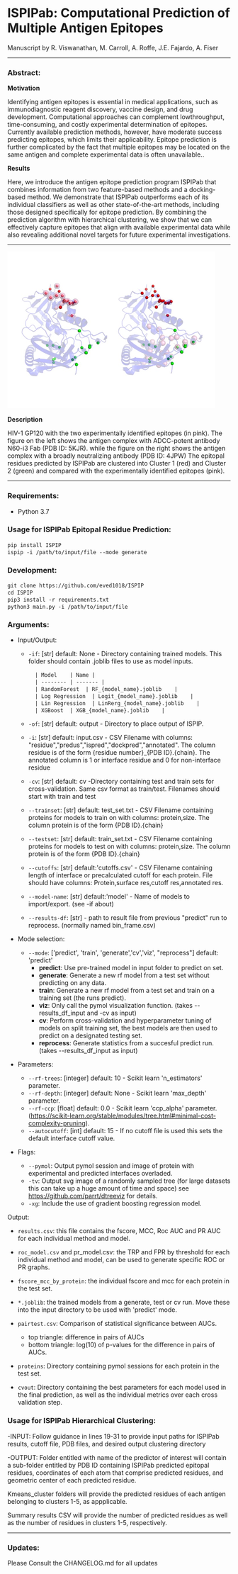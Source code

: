 # ISPIPab: Computational Prediction of Multiple Antigen Epitopes

<p> Manuscript by R. Viswanathan, M. Carroll, A. Roffe, J.E. Fajardo, A. Fiser </p>


---

### Abstract: 

__Motivation__
<p>Identifying antigen epitopes is essential in medical applications, such as immunodiagnostic reagent discovery, vaccine design, and drug development. Computational approaches can complement lowthroughput, time-consuming, and costly experimental determination of epitopes. Currently available prediction methods, however, have moderate success predicting epitopes, which limits their applicability. Epitope prediction is further complicated by the fact that multiple epitopes may be located on the same antigen and complete experimental data is often unavailable..</p>

__Results__
<p> Here, we introduce the antigen epitope prediction program ISPIPab that combines information from two feature-based methods and a docking-based method. We demonstrate that ISPIPab outperforms each of its individual classifiers as well as other state-of-the-art methods, including those designed specifically for epitope prediction. By combining the prediction algorithm with hierarchical clustering, we show that we can effectively capture epitopes that align with available experimental data while also revealing additional novel targets for future experimental investigations. </p>

---

![image](Media/HIV_GP120_ISPIPab.png)

__Description__

HIV-1 GP120 with the two experimentally identified epitopes (in pink). The figure on the left shows the antigen complex with ADCC-potent antibody N60-i3 Fab (PDB ID: 5KJR). while the figure on the right shows the antigen complex with a broadly neutralizing antibody (PDB ID: 4JPW) The epitopal residues predicted by ISPIPab are clustered into Cluster 1 (red) and Cluster 2 (green) and compared with the experimentally identified epitopes (pink).

---
<h3> Requirements: </h3>

* Python 3.7

<h3>Usage for ISPIPab Epitopal Residue Prediction: </h3>

```shell
pip install ISPIP
ispip -i /path/to/input/file --mode generate
```

<h3>Development: </h3>

```shell
git clone https://github.com/eved1018/ISPIP
cd ISPIP
pip3 install -r requirements.txt
python3 main.py -i /path/to/input/file
```

<h3>Arguments:</h3>

- Input/Output:
	* `-if`: [str] default: None - Directory containing trained models. This folder should contain .joblib files to use as model inputs. 


			| Model    | Name |
			| -------- | ------- |
			| RandomForest  | RF_{model_name}.joblib    |
			| Log Regression  | Logit_{model_name}.joblib    |
			| Lin Regression  | LinRerg_{model_name}.joblib    |
			| XGBoost  | XGB_{model_name}.joblib    |

	* `-of`: [str] default: output - Directory to place output of ISPIP.
	* `-i`: [str] default: input.csv - CSV Filename with columns: "residue","predus","ispred","dockpred","annotated". The column residue is of the form {residue number}_{PDB ID}.{chain}. The annotated column is 1 or interface residue and 0 for non-interface residue
	* `-cv`: [str] default: cv -Directory containing test and train sets for cross-validation. Same csv format as train/test. Filenames should start with train and test
	* `--trainset`: [str] default: test_set.txt - CSV Filename containing proteins for models to train on with columns: protein,size. The column protein is of the form {PDB ID}.{chain}
	* `--testset`: [str] default: train_set.txt - CSV Filename containing proteins for models to test on with columns: protein,size. The column protein is of the form {PDB ID}.{chain}
	* `--cutoffs`: [str] default:'cutoffs.csv' - CSV Filename containing length of interface or precalculated cutoff for each protein. File should have columns: Protein,surface res,cutoff res,annotated res. 
	* `--model-name`: [str] default:'model' - Name of models to import/export. (see -if about)
	* `--results-df`: [str] - path to result file from previous "predict" run to reprocess. (normally named bin_frame.csv)

- Mode selection:
	* `--mode`: ['predict', 'train', 'generate','cv','viz', "reprocess"] default: 'predict'  
		* __predict__: Use pre-trained model in input folder to predict on set.
		* __generate__: Generate a new rf model from a test set without predicting on any data.
		* __train__: Generate a new rf model from a test set and train on a training set (the runs predict).
		* __viz__: Only call the pymol visualization function. (takes --results_df_input and -cv as input)
		* __cv__: Perform cross-validation and hyperparameter tuning of models on split training set, the best models are then used to predict on a designated testing set.  
		* __reprocess__: Generate statistics from a succesful predict run. (takes --results_df_input as input)

- Parameters: 
	* `--rf-trees`: [integer] default: 10 - Scikit learn 'n_estimators' parameter.
	* `--rf-depth`: [integer] default: None - Scikit learn 'max_depth' parameter.
	* `--rf-ccp`: [float] default: 0.0 - Scikit learn 'ccp_alpha' parameter. (https://scikit-learn.org/stable/modules/tree.html#minimal-cost-complexity-pruning).
	* `--autocutoff`: [int] default: 15 - If no cutoff file is used this sets the default interface cutoff value.


- Flags: 
	* `--pymol`: Output pymol session and image of protein with experimental and predicted interfaces overladed. 
	* `-tv`: Output svg image of a randomly sampled tree (for large datasets this can take up a huge amount of time and space) see https://github.com/parrt/dtreeviz for details.
	* `-xg`: Include the use of gradient boosting regression model.


Output:

- `results.csv`: this file contains the fscore, MCC, Roc AUC and PR AUC for each individual method and model. 

- `roc_model.csv` and pr_model.csv: the TRP and FPR by threshold for each individual method and model, can be used to generate specific ROC or PR graphs.

- `fscore_mcc_by_protein`: the individual fscore and mcc for each protein in the test set. 

- `*.joblib`: the trained models from a generate, test or cv run. Move these into the input directory to be used with 'predict' mode. 

- `pairtest.csv`: Comparison of statistical significance between AUCs.
	- top triangle: difference in pairs of AUCs
	- bottom triangle: log(10) of p-values for the difference in pairs of AUCs.
- `proteins`: Directory containing pymol sessions for each protein in the test set.  
- `cvout`: Directory containing the best parameters for each model used in the final prediction, as well as the individual metrics over each cross validation step. 


<h3>Usage for ISPIPab Hierarchical Clustering: </h3>

-INPUT:
Follow guidance in lines 19-31 to provide input paths for ISPIPab results, cutoff file, PDB files, and desired output clustering directory

-OUTPUT:
Folder entitled with name of the predictor of interest will contain a sub-folder entitled by PDB ID containing ISPIPab predicted epitopal residues, coordinates of each atom that comprise predicted residues, and geometric center of each predicted residue.

Kmeans_cluster folders will provide the predicted residues of each antigen belonging to clusters 1-5, as appplicable.

Summary results CSV will provide the number of predicted residues as well as the number of residues in clusters 1-5, respectively.


---
### Updates:
Please Consult the CHANGELOG.md for all updates

